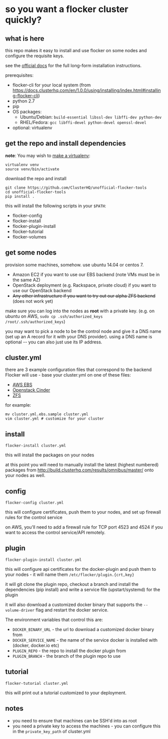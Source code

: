 # so you want a flocker cluster quickly?

## what is here

this repo makes it easy to install and use flocker on some nodes and configure the requisite keys.

see the [official docs](https://docs.clusterhq.com/en/1.0.0/using/installing/index.html) for the full long-form installation instructions.

prerequisites:

* flocker-cli for your local system (from https://docs.clusterhq.com/en/1.0.0/using/installing/index.html#installing-flocker-cli)
* python 2.7
* pip
* OS packages:
  * Ubuntu/Debian: `build-essential libssl-dev libffi-dev python-dev`
  * RHEL/Fedora: `gcc libffi-devel python-devel openssl-devel`
* optional: virtualenv

## get the repo and install dependencies

**note**: You may wish to [make a virtualenv](http://docs.python-guide.org/en/latest/dev/virtualenvs/):

```
virtualenv venv
source venv/bin/activate
```

download the repo and install

```
git clone https://github.com/ClusterHQ/unofficial-flocker-tools
cd unofficial-flocker-tools
pip install .
```

this will install the following scripts in your `$PATH`:

* flocker-config
* flocker-install
* flocker-plugin-install
* flocker-tutorial
* flocker-volumes

## get some nodes

provision some machines, somehow. use ubuntu 14.04 or centos 7.

* Amazon EC2 if you want to use our EBS backend (note VMs must be in the same AZ)
* OpenStack deployment (e.g. Rackspace, private cloud) if you want to use our OpenStack backend
* ~~Any other infrastructure if you want to try out our alpha ZFS backend~~ (does not work yet)

make sure you can log into the nodes as **root** with a private key. (e.g. on ubuntu on AWS, `sudo cp .ssh/authorized_keys /root/.ssh/authorized_keys`)

you may want to pick a node to be the control node and give it a DNS name (set up an A record for it with your DNS provider). using a DNS name is optional -- you can also just use its IP address.

## cluster.yml

there are 3 example configuration files that correspond to the backend Flocker will use - base your cluster.yml on one of these files:

 * [AWS EBS](cluster.yml.ebs.sample)
 * [Openstack Cinder](cluster.yml.openstack.sample)
 * [ZFS](cluster.yml.zfs.sample)

for example:

```
mv cluster.yml.ebs.sample cluster.yml
vim cluster.yml # customize for your cluster
```

## install

```
flocker-install cluster.yml
```

this will install the packages on your nodes

at this point you will need to manually install the latest (highest numbered) packages from http://build.clusterhq.com/results/omnibus/master/ onto your nodes as well.


## config

```
flocker-config cluster.yml
```

this will configure certificates, push them to your nodes, and set up firewall rules for the control service

on AWS, you'll need to add a firewall rule for TCP port 4523 and 4524 if you want to access the control service/API remotely.

## plugin

```
flocker-plugin-install cluster.yml
```

this will configure api certificates for the docker-plugin and push them to your nodes - it will name them `/etc/flocker/plugin.{crt,key}`

it will git clone the plugin repo, checkout a branch and install the dependencies (pip install) and write a service file (upstart/systemd) for the plugin

it will also download a customized docker binary that supports the `--volume-driver` flag and restart the docker service.

The environment variables that control this are:

 * `DOCKER_BINARY_URL` - the url to download a customized docker binary from
 * `DOCKER_SERVICE_NAME` - the name of the service docker is installed with (docker, docker.io etc)
 * `PLUGIN_REPO` - the repo to install the docker plugin from
 * `PLUGIN_BRANCH` - the branch of the plugin repo to use

## tutorial

```
flocker-tutorial cluster.yml
```

this will print out a tutorial customized to your deployment.

## notes

* you need to ensure that machines can be SSH'd into as root
* you need a private key to access the machines - you can configure this in the `private_key_path` of cluster.yml
